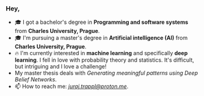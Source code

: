 ### Hey, 

- 🎓 I got a bachelor's degree in **Programming and software systems** from **Charles University, Prague**.
- 🎓 I'm pursuing a master's degree in **Artificial intelligence (AI)** from **Charles University, Prague**.
- 🔥 I'm currently interested in **machine learning** and specifically **deep learning**. I fell in love with probability theory and statistics. It's difficult, but intriguing and I love a challenge!
- My master thesis deals with *Generating meaningful patterns using Deep Belief Networks*.
- 📫 How to reach me: *juraj.trappl@proton.me*.
